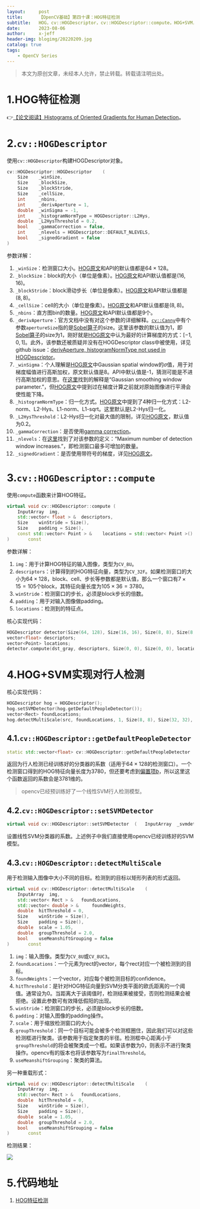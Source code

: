 ```yaml
---
layout:     post
title:      【OpenCV基础】第四十课：HOG特征检测
subtitle:   HOG，cv::HOGDescriptor，cv::HOGDescriptor::compute，HOG+SVM，cv::HOGDescriptor::getDefaultPeopleDetector，cv::HOGDescriptor::setSVMDetector，cv::HOGDescriptor::detectMultiScale
date:       2023-08-06
author:     x-jeff
header-img: blogimg/20220209.jpg
catalog: true
tags:
    - OpenCV Series
---
```

>本文为原创文章，未经本人允许，禁止转载。转载请注明出处。

# 1.HOG特征检测

👉[【论文阅读】Histograms of Oriented Gradients for Human Detection](http://shichaoxin.com/2023/09/16/论文阅读-Histograms-of-Oriented-Gradients-for-Human-Detection/)。

# 2.`cv::HOGDescriptor`

使用`cv::HOGDescriptor`构建HOGDescriptor对象。

```c++
cv::HOGDescriptor::HOGDescriptor	(	
	Size 	_winSize,
	Size 	_blockSize,
	Size 	_blockStride,
	Size 	_cellSize,
	int 	_nbins,
	int 	_derivAperture = 1,
	double 	_winSigma = -1,
	int 	_histogramNormType = HOGDescriptor::L2Hys,
	double 	_L2HysThreshold = 0.2,
	bool 	_gammaCorrection = false,
	int 	_nlevels = HOGDescriptor::DEFAULT_NLEVELS,
	bool 	_signedGradient = false 
)	
```

参数详解：

1. `_winSize`：检测窗口大小。[HOG原文](http://shichaoxin.com/2023/09/16/论文阅读-Histograms-of-Oriented-Gradients-for-Human-Detection/#65detector-window-and-context)和API的默认值都是$64 \times 128$。
2. `_blockSize`：block的大小（单位是像素）。[HOG原文](http://shichaoxin.com/2023/09/16/论文阅读-Histograms-of-Oriented-Gradients-for-Human-Detection/)和API默认值都是$(16,16)$。
3. `_blockStride`：block滑动步长（单位是像素）。[HOG原文](http://shichaoxin.com/2023/09/16/论文阅读-Histograms-of-Oriented-Gradients-for-Human-Detection/)和API默认值都是$(8,8)$。
4. `_cellSize`：cell的大小（单位是像素）。[HOG原文](http://shichaoxin.com/2023/09/16/论文阅读-Histograms-of-Oriented-Gradients-for-Human-Detection/)和API默认值都是$(8,8)$。
5. `_nbins`：直方图bin的数量。[HOG原文](http://shichaoxin.com/2023/09/16/论文阅读-Histograms-of-Oriented-Gradients-for-Human-Detection/)和API默认值都是9个。
6. `_derivAperture`：官方文档中没有对这个参数的详细解释。[`cv::Canny`](http://shichaoxin.com/2021/05/17/OpenCV基础-第十八课-Canny边缘检测算法/#2cvcanny)中有个参数`apertureSize`指的是[Sobel算子](http://shichaoxin.com/2021/03/01/OpenCV基础-第十六课-Sobel算子/)的size。这里该参数的默认值为1，即[Sobel算子](http://shichaoxin.com/2021/03/01/OpenCV基础-第十六课-Sobel算子/)的size为1，刚好就是[HOG原文](http://shichaoxin.com/2023/09/16/论文阅读-Histograms-of-Oriented-Gradients-for-Human-Detection/#62gradient-computation)中认为最好的计算梯度的方式：$[-1,0,1]$。此外，该参数还被质疑并没有在HOGDescriptor class中被使用，详见github issue：[derivAperture, histogramNormType not used in HOGDescriptor](https://github.com/opencv/opencv/issues/9224)。
7. `_winSigma`：个人理解是[HOG原文](http://shichaoxin.com/2023/09/16/论文阅读-Histograms-of-Oriented-Gradients-for-Human-Detection/#64normalization-and-descriptor-blocks)中Gaussian spatial window的$\sigma$值，用于对梯度幅值进行高斯加权，原文默认值是8。API中默认值是-1，猜测可能是不进行高斯加权的意思。在[这里](https://docs.opencv.org/2.4/modules/ocl/doc/feature_detection_and_description.html?highlight=hogdescriptor#ocl-hogdescriptor-hogdescriptor)找到的解释是“Gaussian smoothing window parameter.”，但[HOG原文](http://shichaoxin.com/2023/09/16/论文阅读-Histograms-of-Oriented-Gradients-for-Human-Detection/#64normalization-and-descriptor-blocks)中提到过在梯度计算之前就对原始图像进行平滑会使性能下降。
8. `_histogramNormType`：归一化方式。[HOG原文](http://shichaoxin.com/2023/09/16/论文阅读-Histograms-of-Oriented-Gradients-for-Human-Detection/#64normalization-and-descriptor-blocks)中提到了4种归一化方式：L2-norm、L2-Hys、L1-norm、L1-sqrt。这里默认是L2-Hys归一化。
9. `_L2HysThreshold`：L2-Hys归一化对最大值的限制，详见[HOG原文](http://shichaoxin.com/2023/09/16/论文阅读-Histograms-of-Oriented-Gradients-for-Human-Detection/#64normalization-and-descriptor-blocks)，默认值为0.2。
10. `_gammaCorrection`：是否使用[gamma correction](http://shichaoxin.com/2023/09/16/论文阅读-Histograms-of-Oriented-Gradients-for-Human-Detection/#61gammacolour-normalization)。
11. `_nlevels`：在[这里](https://docs.opencv.org/2.4/modules/ocl/doc/feature_detection_and_description.html?highlight=hogdescriptor#ocl-hogdescriptor-hogdescriptor)找到了对该参数的定义：“Maximum number of detection window increases.”，即检测窗口最多可增加的数量。
12. `_signedGradient`：是否使用带符号的梯度，详见[HOG原文](http://shichaoxin.com/2023/09/16/论文阅读-Histograms-of-Oriented-Gradients-for-Human-Detection/#63spatial--orientation-binning)。

# 3.`cv::HOGDescriptor::compute`

使用`compute`函数来计算HOG特征。

```c++
virtual void cv::HOGDescriptor::compute	(	
	InputArray 	img,
	std::vector< float > & 	descriptors,
	Size 	winStride = Size(),
	Size 	padding = Size(),
	const std::vector< Point > & 	locations = std::vector< Point >() 
)		const
```

参数详解：

1. `img`：用于计算HOG特征的输入图像，类型为`CV_8U`。
2. `descriptors`：计算得到的HOG特征向量，类型为`CV_32F`。如果检测窗口的大小为$64 \times 128$，block、cell、步长等参数都是默认值，那么一个窗口有$7 \times 15 = 105$个block，其特征向量长度为$105 \times 36 = 3780$。
3. `winStride`：检测窗口的步长，必须是block步长的倍数。
4. `padding`：用于对输入图像做padding。
5. `locations`：检测到的特征点。

核心实现代码：

```c++
HOGDescriptor detector(Size(64, 128), Size(16, 16), Size(8, 8), Size(8, 8), 9);
vector<float> descriptors;
vector<Point> locations;
detector.compute(dst_gray, descriptors, Size(0, 0), Size(0, 0), locations);
```

# 4.HOG+SVM实现对行人检测

核心实现代码：

```c++
HOGDescriptor hog = HOGDescriptor();
hog.setSVMDetector(hog.getDefaultPeopleDetector());
vector<Rect> foundLocations;
hog.detectMultiScale(src, foundLocations, 1, Size(8, 8), Size(32, 32), 1.05, 2);
```

## 4.1.`cv::HOGDescriptor::getDefaultPeopleDetector`

```c++
static std::vector<float> cv::HOGDescriptor::getDefaultPeopleDetector	(		)	
```

返回为行人检测已经训练好的分类器的系数（适用于$64 \times 128$的检测窗口）。一个检测窗口得到的HOG特征向量长度为3780，但还要考虑到[偏置项$b$](http://shichaoxin.com/2021/01/03/机器学习基础-第十八课-支持向量机之核函数/)，所以这里这个函数返回的系数会是3781维的。

>opencv已经预训练好了一个线性SVM行人检测模型。

## 4.2.`cv::HOGDescriptor::setSVMDetector`

```c++
virtual void cv::HOGDescriptor::setSVMDetector	(	InputArray 	_svmdetector	)	
```

设置线性SVM分类器的系数。上述例子中我们直接使用opencv已经训练好的SVM模型。

## 4.3.`cv::HOGDescriptor::detectMultiScale`

用于检测输入图像中大小不同的目标。检测到的目标以矩形列表的形式返回。

```c++
virtual void cv::HOGDescriptor::detectMultiScale	(
	InputArray 	img,
	std::vector< Rect > & 	foundLocations,
	std::vector< double > & 	foundWeights,
	double 	hitThreshold = 0,
	Size 	winStride = Size(),
	Size 	padding = Size(),
	double 	scale = 1.05,
	double 	groupThreshold = 2.0,
	bool 	useMeanshiftGrouping = false 
)		const
```

1. `img`：输入图像。类型为`CV_8U`或`CV_8UC3`。
2. `foundLocations`：一个元素为rect的vector，每个rect对应一个被检测到的目标。
3. `foundWeights`：一个vector，对应每个被检测目标的confidence。
4. `hitThreshold`：是针对HOG特征向量到SVM分类平面的欧氏距离的一个阈值。通常设为0。当距离大于该阈值时，检测结果被接受，否则检测结果会被拒绝。设置此参数可有效降低假阳的出现。
5. `winStride`：检测窗口的步长，必须是block步长的倍数。
6. `padding`：对输入图像的padding操作。
7. `scale`：用于缩放检测窗口的大小。
8. `groupThreshold`：同一个目标可能会被多个检测框圈住，因此我们可以对这些检测框进行聚类。该参数用于指定聚类的半径。检测框中心距离小于`groupThreshold`的将会被聚类成一个框。如果该参数为0，则表示不进行聚类操作。opencv有的版本也将该参数写为`finalThreshold`。
9. `useMeanshiftGrouping`：聚类的算法。

另一种重载形式：

```c++
virtual void cv::HOGDescriptor::detectMultiScale	(
	InputArray 	img,
	std::vector< Rect > & 	foundLocations,
	double 	hitThreshold = 0,
	Size 	winStride = Size(),
	Size 	padding = Size(),
	double 	scale = 1.05,
	double 	groupThreshold = 2.0,
	bool 	useMeanshiftGrouping = false 
)		const
```

检测结果：

![](https://xjeffblogimg.oss-cn-beijing.aliyuncs.com/BLOGIMG/BlogImage/OpenCVSeries/Lesson40/40x1.png)

# 5.代码地址

1. [HOG特征检测](https://github.com/x-jeff/OpenCV_Code_Demo/tree/master/Demo40)